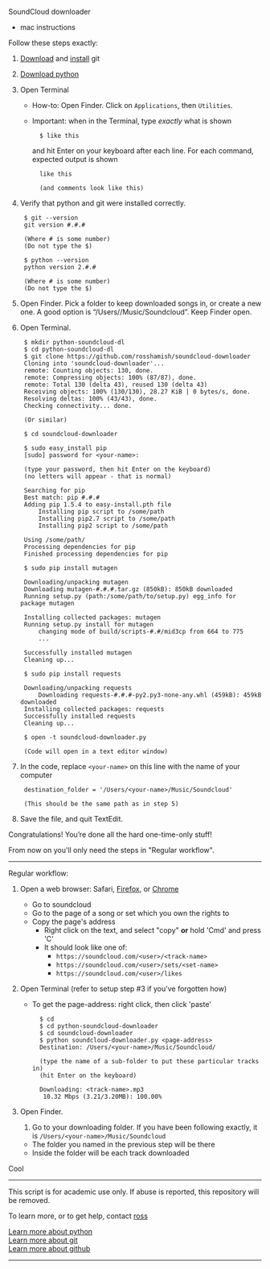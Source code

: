 SoundCloud downloader  
- mac instructions

Follow these steps exactly:

1. [Download](http://git-scm.com/download/mac) and [install](http://git-scm.com/book/en/v2/Getting-Started-Installing-Git#Installing-on-Mac) git

2. [Download python](https://www.python.org/downloads/release/python-342/)

3. Open Terminal
    * How-to: Open Finder. Click on `Applications`, then `Utilities`. 
    * Important: when in the Terminal, type *exactly* what is shown

            $ like this

        and hit Enter on your keyboard after each line. For each command, expected output is shown

            like this
    
            (and comments look like this)

4. Verify that python and git were installed correctly.

        $ git --version
        git version #.#.#

        (Where # is some number)
        (Do not type the $)

        $ python --version
        python version 2.#.#

        (Where # is some number)
        (Do not type the $)

5. Open Finder. Pick a folder to keep downloaded songs in, or create a new one. A good option is “/Users/<your-name>/Music/Soundcloud”. Keep Finder open.

6. Open Terminal.

        $ mkdir python-soundcloud-dl
        $ cd python-soundcloud-dl
        $ git clone https://github.com/rosshamish/soundcloud-downloader
        Cloning into 'soundcloud-downloader'...
        remote: Counting objects: 130, done.
        remote: Compressing objects: 100% (87/87), done.
        remote: Total 130 (delta 43), reused 130 (delta 43)
        Receiving objects: 100% (130/130), 28.27 KiB | 0 bytes/s, done.
        Resolving deltas: 100% (43/43), done.
        Checking connectivity... done.

        (Or similar)

        $ cd soundcloud-downloader

        $ sudo easy_install pip
        [sudo] password for <your-name>: 

        (type your password, then hit Enter on the keyboard)
        (no letters will appear - that is normal)
    
        Searching for pip
        Best match: pip #.#.#
        Adding pip 1.5.4 to easy-install.pth file
            Installing pip script to /some/path
            Installing pip2.7 script to /some/path
            Installing pip2 script to /some/path
    
        Using /some/path/
        Processing dependencies for pip
        Finished processing dependencies for pip
    
        $ sudo pip install mutagen
    
        Downloading/unpacking mutagen
        Downloading mutagen-#.#.#.tar.gz (850kB): 850kB downloaded
        Running setup.py (path:/some/path/to/setup.py) egg_info for package mutagen
            
        Installing collected packages: mutagen
        Running setup.py install for mutagen
            changing mode of build/scripts-#.#/mid3cp from 664 to 775
            ...
    
        Successfully installed mutagen
        Cleaning up...
    
        $ sudo pip install requests
    
        Downloading/unpacking requests
            Downloading requests-#.#.#-py2.py3-none-any.whl (459kB): 459kB downloaded
        Installing collected packages: requests
        Successfully installed requests
        Cleaning up...

        $ open -t soundcloud-downloader.py

        (Code will open in a text editor window)

7. In the code, replace `<your-name>` on this line with the name of your computer

        destination_folder = '/Users/<your-name>/Music/Soundcloud'

        (This should be the same path as in step 5)

8. Save the file, and quit TextEdit.

Congratulations! You’re done all the hard one-time-only stuff! 

From now on you'll only need the steps in "Regular workflow".

------

Regular workflow:

1. Open a web browser: Safari, [Firefox], or [Chrome]
    * Go to soundcloud
    * Go to the page of a song or set which you own the rights to
    * Copy the page's address
        * Right click on the text, and select "copy" **or** hold 'Cmd' and press 'C'
        * It should look like one of:
            * `https://soundcloud.com/<user>/<track-name>`
            * `https://soundcloud.com/<user>/sets/<set-name>`
            * `https://soundcloud.com/<user>/likes `

2. Open Terminal (refer to setup step #3 if you've forgotten how)
    * To get the page-address: right click, then click 'paste'

            $ cd
            $ cd python-soundcloud-downloader
            $ cd soundcloud-downloader
            $ python soundcloud-downloader.py <page-address>
            Destination: /Users/<your-name>/Music/Soundcloud/
        
            (type the name of a sub-folder to put these particular tracks in)
            (hit Enter on the keyboard)
        
            Downloading: <track-name>.mp3
             10.32 Mbps (3.21/3.20MB): 100.00%

3. Open Finder.
    1. Go to your downloading folder. If you have been following exactly, it is `/Users/<your-name>/Music/Soundcloud`
    * The folder you named in the previous step will be there
    * Inside the folder will be each track downloaded

Cool

-----

This script is for academic use only. If abuse is reported, this repository will be removed.

To learn more, or to get help, contact [ross](https://github.com/rosshamish/)

[Learn more about python]  
[Learn more about git]  
[Learn more about github]  

------

[Firefox]: https://www.mozilla.org/en-US/firefox/new/
[Chrome]: http://www.google.ca/chrome/

[Learn more about python]: http://docs.activestate.com/activepython/2.7/easytut/index.html
[Learn more about git]: http://cswsolutions.com/featured-post/git-for-non-developers/
[Learn more about github]: http://readwrite.com/2013/09/30/understanding-github-a-journey-for-beginners-part-1
